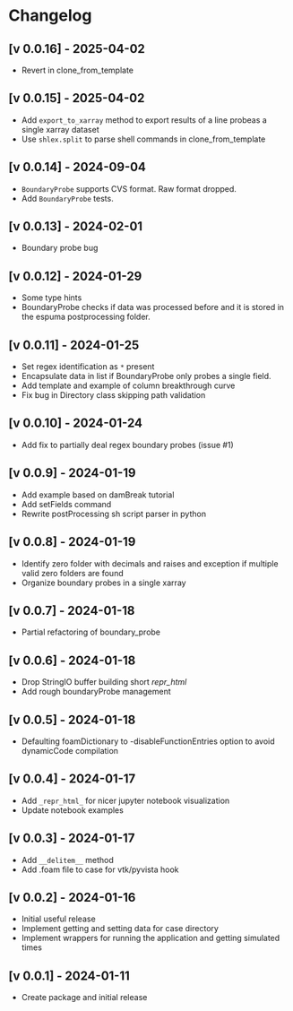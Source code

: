 # Changelog
## [v 0.0.16] - 2025-04-02
- Revert in clone_from_template

## [v 0.0.15] - 2025-04-02
- Add `export_to_xarray` method to export results of a line probeas a single xarray dataset
- Use `shlex.split` to parse shell commands in clone_from_template

## [v 0.0.14] - 2024-09-04
- `BoundaryProbe` supports CVS format. Raw format dropped.
- Add `BoundaryProbe` tests.

## [v 0.0.13] - 2024-02-01
- Boundary probe bug 

## [v 0.0.12] - 2024-01-29
- Some type hints
- BoundaryProbe checks if data was processed before and it is stored
in the espuma postprocessing folder.  

## [v 0.0.11] - 2024-01-25
- Set regex identification as `*` present
- Encapsulate data in list if BoundaryProbe only probes a single field.
- Add template and example of column breakthrough curve
- Fix bug in Directory class skipping path validation

## [v 0.0.10] - 2024-01-24
- Add fix to partially deal regex boundary probes (issue #1)

## [v 0.0.9] - 2024-01-19
- Add example based on damBreak tutorial
- Add setFields command 
- Rewrite postProcessing sh script parser in python

## [v 0.0.8] - 2024-01-19
- Identify zero folder with decimals and raises and exception if multiple valid zero folders are found
- Organize boundary probes in a single xarray

## [v 0.0.7] - 2024-01-18
- Partial refactoring of boundary_probe 

## [v 0.0.6] - 2024-01-18
- Drop StringIO buffer building short _repr_html_
- Add rough boundaryProbe management

## [v 0.0.5] - 2024-01-18
- Defaulting foamDictionary to -disableFunctionEntries option to avoid dynamicCode compilation

## [v 0.0.4] - 2024-01-17
- Add `_repr_html_` for nicer jupyter notebook visualization
- Update notebook examples

## [v 0.0.3] - 2024-01-17
- Add `__delitem__` method
- Add .foam file to case for vtk/pyvista hook

## [v 0.0.2] - 2024-01-16
- Initial useful release
- Implement getting and setting data for case directory
- Implement wrappers for running the application and getting simulated times 

## [v 0.0.1] - 2024-01-11
- Create package and initial release